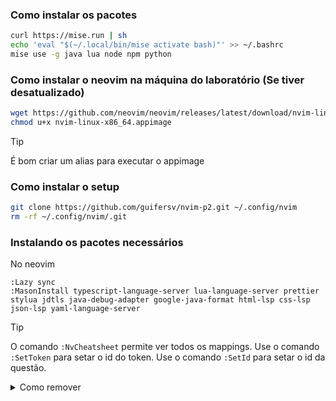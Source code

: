 ### Como instalar os pacotes
```bash
curl https://mise.run | sh
echo 'eval "$(~/.local/bin/mise activate bash)"' >> ~/.bashrc
mise use -g java lua node npm python
```

### Como instalar o neovim na máquina do laboratório (Se tiver desatualizado)
```bash
wget https://github.com/neovim/neovim/releases/latest/download/nvim-linux-x86_64.appimage
chmod u+x nvim-linux-x86_64.appimage
```
> [!TIP]
> É bom criar um alias para executar o appimage

### Como instalar o setup
```bash
git clone https://github.com/guifersv/nvim-p2.git ~/.config/nvim
rm -rf ~/.config/nvim/.git
```

### Instalando os pacotes necessários
No neovim
```nvim
:Lazy sync
:MasonInstall typescript-language-server lua-language-server prettier stylua jdtls java-debug-adapter google-java-format html-lsp css-lsp json-lsp yaml-language-server
```

> [!TIP]
> O comando `:NvCheatsheet` permite ver todos os mappings.
> Use o comando `:SetToken` para setar o id do token.
> Use o comando `:SetId` para setar o id da questão.

<details>

<summary>Como remover</summary>

```bash
rm -rf ~/.config/nvim ~/.local/share/nvim ~/.cache/nvim
```

</details>
